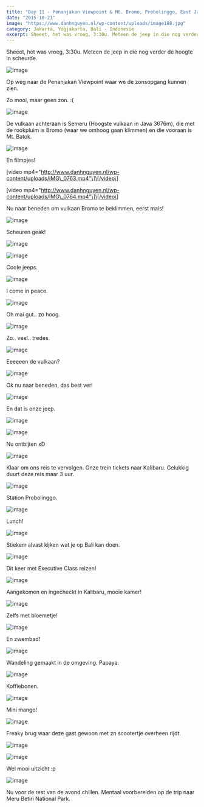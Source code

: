 ```yaml
---
title: "Day 11 - Penanjakan Viewpoint & Mt. Bromo, Probolinggo, East Java"
date: "2015-10-21"
image: "https://www.danhnguyen.nl/wp-content/uploads/image188.jpg"
category: Jakarta, Yogjakarta, Bali - Indonesie
excerpt: Sheeet, het was vroeg, 3:30u. Meteen de jeep in die nog verder de hoogte in scheurde...
---
```


Sheeet, het was vroeg, 3:30u. Meteen de jeep in die nog verder de hoogte in scheurde.

![image](https://www.danhnguyen.nl/wp-content/uploads//image186-1024x576.jpg)

Op weg naar de Penanjakan Viewpoint waar we de zonsopgang kunnen zien.

Zo mooi, maar geen zon. :(

![image](https://www.danhnguyen.nl/wp-content/uploads//image187-1024x576.jpg)

De vulkaan achteraan is Semeru (Hoogste vulkaan in Java 3676m), die met de rookpluim is Bromo (waar we omhoog gaan klimmen) en die vooraan is Mt. Batok.

![image](https://www.danhnguyen.nl/wp-content/uploads//image188-1024x576.jpg)

En filmpjes!

\[video mp4="http://www.danhnguyen.nl/wp-content/uploads/IMG\_0763.mp4"\]\[/video\]

\[video mp4="http://www.danhnguyen.nl/wp-content/uploads/IMG\_0764.mp4"\]\[/video\]

Nu naar beneden om vulkaan Bromo te beklimmen, eerst mais!

![image](https://www.danhnguyen.nl/wp-content/uploads//image189-1024x576.jpg)

Scheuren geak!

![image](https://www.danhnguyen.nl/wp-content/uploads//image190-1024x576.jpg)

![image](https://www.danhnguyen.nl/wp-content/uploads//image191-1024x576.jpg)

Coole jeeps.

![image](https://www.danhnguyen.nl/wp-content/uploads//image192-1024x576.jpg)

I come in peace.

![image](https://www.danhnguyen.nl/wp-content/uploads//image193-1024x576.jpg)

Oh mai gut.. zo hoog.

![image](https://www.danhnguyen.nl/wp-content/uploads//image194-1024x576.jpg)

Zo.. veel.. tredes.

![image](https://www.danhnguyen.nl/wp-content/uploads//image195-1024x576.jpg)

Eeeeeen de vulkaan?

![image](https://www.danhnguyen.nl/wp-content/uploads//image196-1024x576.jpg)

Ok nu naar beneden, das best ver!

![image](https://www.danhnguyen.nl/wp-content/uploads//image197-1024x576.jpg)

En dat is onze jeep.

![image](https://www.danhnguyen.nl/wp-content/uploads//image199-1024x576.jpg)

![image](https://www.danhnguyen.nl/wp-content/uploads//image200-1024x576.jpg)

Nu ontbijten xD

![image](https://www.danhnguyen.nl/wp-content/uploads//image208-1024x576.jpg)

Klaar om ons reis te vervolgen. Onze trein tickets naar Kalibaru. Gelukkig duurt deze reis maar 3 uur.

![image](https://www.danhnguyen.nl/wp-content/uploads//image201-1024x576.jpg)

Station Probolinggo.

![image](https://www.danhnguyen.nl/wp-content/uploads//image203-1024x576.jpg)

Lunch!

![image](https://www.danhnguyen.nl/wp-content/uploads//image202-1024x576.jpg)

Stiekem alvast kijken wat je op Bali kan doen.

![image](https://www.danhnguyen.nl/wp-content/uploads//image204-1024x576.jpg)

Dit keer met Executive Class reizen!

![image](https://www.danhnguyen.nl/wp-content/uploads//image215-1024x576.jpg)

Aangekomen en ingecheckt in Kalibaru, mooie kamer!

![image](https://www.danhnguyen.nl/wp-content/uploads//image205-1024x576.jpg)

Zelfs met bloemetje!

![image](https://www.danhnguyen.nl/wp-content/uploads//image206-1024x576.jpg)

En zwembad!

![image](https://www.danhnguyen.nl/wp-content/uploads//image207-1024x576.jpg)

Wandeling gemaakt in de omgeving. Papaya.

![image](https://www.danhnguyen.nl/wp-content/uploads//image210-1024x576.jpg)

Koffiebonen.

![image](https://www.danhnguyen.nl/wp-content/uploads//image211-1024x576.jpg)

Mini mango!

![image](https://www.danhnguyen.nl/wp-content/uploads//image209-1024x576.jpg)

Freaky brug waar deze gast gewoon met zn scootertje overheen rijdt.

![image](https://www.danhnguyen.nl/wp-content/uploads//image212-1024x576.jpg)

![image](https://www.danhnguyen.nl/wp-content/uploads//image216-1024x576.jpg)

Wel mooi uitzicht :p

![image](https://www.danhnguyen.nl/wp-content/uploads//image213-1024x576.jpg)

Nu voor de rest van de avond chillen. Mentaal voorbereiden op de trip naar Meru Betiri National Park.
